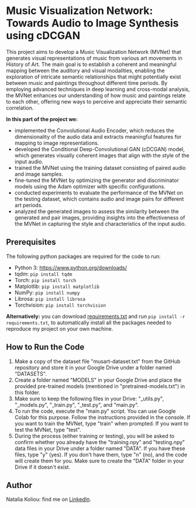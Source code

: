 # Music Visualization Network: Towards Audio to Image Synthesis using cDCGAN

This project aims to develop a Music Visualization Network (MVNet) that generates visual representations of music from various art movements in History of Art. The main goal is to establish a coherent and meaningful mapping between the auditory and visual modalities, enabling the exploration of intricate semantic relationships that might potentially exist between music and paintings throughout different time periods. By employing advanced techniques in deep learning and cross-modal analysis, the MVNet enhances our understanding of how music and paintings relate to each other, offering new ways to perceive and appreciate their semantic correlation.

**In this part of the project we:**
* implemented the Convolutional Audio Encoder, which reduces the dimensionality of the audio data and extracts meaningful features for mapping to image representations.
* developed the Conditional Deep-Convolutional GAN (cDCGAN) model, which generates visually coherent images that align with the style of the input audio.
* trained the MVNet using the training dataset consisting of paired audio and image samples.
* fine-tuned the MVNet by optimizing the generator and discriminator models using the Adam optimizer with specific configurations.
* conducted experiments to evaluate the performance of the MVNet on the testing dataset, which contains audio and image pairs for different art periods.
* analyzed the generated images to assess the similarity between the generated and pair images, providing insights into the effectiveness of the MVNet in capturing the style and characteristics of the input audio.

## Prerequisites
The following python packages are required for the code to run:
* Python 3: https://www.python.org/downloads/
* tqdm: `pip install tqdm`
* Torch: `pip install torch`
* Matplotlib: `pip install matplotlib`
* NumPy: `pip install numpy`
* Librosa: `pip install librosa`
* Torchvision: `pip install torchvision`

**Alternatively:** you can download [requirements.txt](https://github.com/nataliakoliou/Music-Visualization-Network/blob/main/requirements.txt) and run ```pip install -r requirements.txt```, to automatically install all the packages needed to reproduce my project on your own machine.

  ## How to Run the Code
  1) Make a copy of the dataset file "musart-dataset.txt" from the GitHub repository and store it in your Google Drive under a folder named "DATASETS".
  2) Create a folder named "MODELS" in your Google Drive and place the provided pre-trained models (mentioned in "pretrained-models.txt") in this folder.
  3) Make sure to keep the following files in your Drive: "_utils.py", "_models.py", "_train.py", "_test.py", and "main.py".
  4) To run the code, execute the "main.py" script. You can use Google Colab for this purpose. Follow the instructions provided in the console. If you want to train the MVNet, type "train" when prompted. If you want to test the MVNet, type "test".
  5) During the process (either training or testing), you will be asked to confirm whether you already have the "training.npy" and "testing.npy" data files in your Drive under a folder named "DATA". If you have these files, type "y" (yes). If you don't have them, type "n" (no), and the code will create them for you. Make sure to create the "DATA" folder in your Drive if it doesn't exist.

## Author
Natalia Koliou: find me on [LinkedIn](https://www.linkedin.com/in/natalia-k-b37b01197/).
